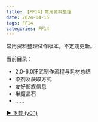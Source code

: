 ```yaml
---
title: 【FF14】常用资料整理
date: 2024-04-15
tags: FF14
categories: FF14
---
```


常用资料整理试作版本，不定期更新。

当前目录：
- 2.0-6.0肝武制作流程与耗材总结
- 染剂及获取方式
- 友好部族信息
- 半魔晶石
- ……

<a href="/myBlogIT/download/FF14/FFXIV信息存档_v0.1.html" download>► 下载 (v0.1)</a>